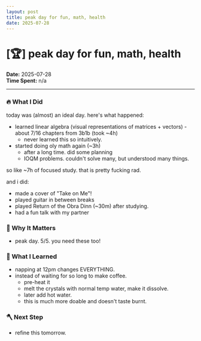 ```yaml
---
layout: post
title: peak day for fun, math, health
date: 2025-07-28
---
```

# [🏆] peak day for fun, math, health

**Date:** 2025-07-28  
**Time Spent:**  n/a 

---

### 🔥 What I Did
today was (almost) an ideal day. here's what happened:

- learned linear algebra (visual representations of matrices + vectors) - about 7/16 chapters from 3b1b (took ~4h)
    - never learned this so intuitively.
- started doing oly math again (~3h)
    - after a long time. did some planning
    - IOQM problems. couldn't solve many, but understood many things.

so like ~7h of focused study. that is pretty fucking rad.

and i did:
- made a cover of "Take on Me"!
- played guitar in between breaks
- played Return of the Obra Dinn (~30m) after studying.
- had a fun talk with my partner

### 🎯 Why It Matters
- peak day. 5/5. you need these too!

### 🧠 What I Learned
- napping at 12pm changes EVERYTHING.
- instead of waiting for so long to make coffee. 
    - pre-heat it
    - melt the crystals with normal temp water, make it dissolve.
    - later add hot water.
    - this is much more doable and doesn't taste burnt.

### 🪓 Next Step
- refine this tomorrow.
